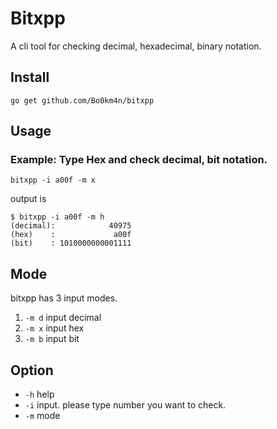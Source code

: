# Bitxpp

A cli tool for checking decimal, hexadecimal, binary notation.

## Install

```
go get github.com/Bo0km4n/bitxpp 
```

## Usage

### Example: Type Hex and check decimal, bit notation.

```
bitxpp -i a00f -m x
```

output is

```
$ bitxpp -i a00f -m h
(decimal):            40975
(hex)    :             a00f
(bit)    : 1010000000001111
```


## Mode

bitxpp has 3 input modes.

1. `-m d` input decimal
2. `-m x` input hex
3. `-m b` input bit

## Option

- `-h` help
- `-i` input. please type number you want to check.
- `-m` mode


